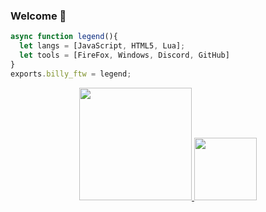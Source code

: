 ### Welcome 🍇
<!--
**BillyFTWw/BillyFTWw** is a ✨ _special_ ✨ repository because its `README.md` (this file) appears on your GitHub profile.

Here are some ideas to get you started:

- 🌱 I’m currently learning ...
- 👯 I’m looking to collaborate on ...
- 🤔 I’m looking for help with ...
- 💬 Ask me about ...
- 📫 How to reach me: ...
- 😄 Pronouns: ...
- ⚡ Fun fact: ...
-->

```js
async function legend(){
  let langs = [JavaScript, HTML5, Lua];
  let tools = [FireFox, Windows, Discord, GitHub]
}
exports.billy_ftw = legend;
```

<p align="center">
<a href="https://github.com/Kazakos-OG">
  <img height="180em" src="https://github-readme-stats.vercel.app/api?username=BillyFTWw&show_icons=true&title_color=5865F2&icon_color=5865F2&text_color=FFFFFF&bg_color=171B23&include_all_commits=true&count_private=true"/>
  <img height="100em" src="https://github-readme-stats.vercel.app/api/top-langs/?username=BillyFTWw&layout=compact&langs_count=8&title_color=5865F2&icon_color=5865F2&text_color=FFFFFF&bg_color=171B23"/>
</a>
</p>
